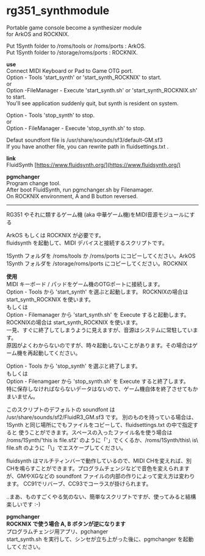 # rg351_synthmodule
Portable game console become a synthesizer module  
for ArkOS and ROCKNIX.  

Put 1Synth folder to /roms/tools or /roms/ports : ArkOS.  
Put 1Synth folder to /storage/roms/ports : ROCKNIX.  
   
**use**  
Connect MIDI Keyboard or Pad to Game OTG port.  
Option - Tools 'start_synth' or 'start_synth_ROCKNIX' to start.  
or  
Option -FileManager - Execute 'start_synth.sh' or 'start_synth_ROCKNIX.sh' to start.  
You'll see application suddenly quit, but synth is resident on system.

  
Option - Tools 'stop_synth' to stop.  
or  
Option - FileManager - Execute 'stop_synth.sh' to stop.  
  
Defaut soundfont file is /usr/share/sounds/sf3/default-GM.sf3  
If you have another file, you can rewrite path in fluidsettings.txt .  

**link**  
FluidSynth [https://www.fluidsynth.org/](https://www.fluidsynth.org/)  
  
  
**pgmchanger**  
Program change tool.  
After boot FluidSynth, run pgmchanger.sh by Filenamager.  
On ROCKNIX environment, A and B button reversed.   
  
----
RG351 やそれに類するゲーム機 (aka 中華ゲーム機)をMIDI音源モジュールにする  
  
ArkOS もしくは ROCKNIX が必要です。  
fluidsynth を起動して、MIDI デバイスと接続するスクリプトです。  
  
1Synth フォルダを /roms/tools か /roms/ports にコピーしてください。ArkOS  
1Synth フォルダを /storage/roms/ports にコピーしてください。ROCKNIX  
    
**使用**  
MIDI キーボード / パッドをゲーム機のOTGポートに接続します。  
Option - Tools から 'start_synth' を選ぶと起動します。 ROCKNIXの場合は start_synth_ROCKNIX を使います。    
もしくは  
Option - Filemanager から 'start_synth.sh' を Execute すると起動します。 ROCKNIXの場合は start_synth_ROCKNIX を使います。    
一見、すぐに終了してしまうように見えますが、音源はシステムに常駐しています。  
原因がよくわからないのですが、時々起動しないことがあります。その場合はゲーム機を再起動してください。  

Option - Tools から 'stop_synth' を選ぶと終了します。  
もしくは  
Option - Filenamgaer から 'stop_synth.sh' を Execute すると終了します。  
特に保存しなければならないデータはないので、ゲーム機自体を終了させてもかまいません。  

このスクリプトのデフォルトの soundfont は /usr/share/sounds/sf2/FluidR3_GM.sf3 です。
別のものを持っている場合は、1Synth と同じ場所にでもファイルをコピーして、fluidsettings.txt の中で指定すると
使うことができます。スペースの入ったファイル名を使う場合は /roms/1Synth/'this is file.sf2' のように「'」でくくるか、/roms/1Synth/this\ is\ file.sft のように「\」でエスケープしてください。  

fluidsynth はマルチティンバーで動作しているので、MIDI CHを変えれば、別CHを鳴らすことができます。プログラムチェンジなどで音色を変えられますが、GMやXGなどの soundfont ファイルの内部の作りによって変え方は変わります。 CC91でリバーブ、CC93でコーラスが掛けられます。  


..まあ、ものすごくやる気のない、簡単なスクリプトですが、使ってみると結構楽しいです :-)  
  
**pgmchanger**  
**ROCKNIX で使う場合 A, B ボタンが逆になります**  
プログラムチェンジ用アプリ、pgchanger  
start_synth.sh を実行して、シンセが立ち上がった後に、pgmchanger を起動してください。  
